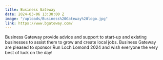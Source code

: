 ```yaml
---
title: Business Gateway
date: 2024-03-06 13:30:00 Z
image: "/uploads/Business%20Gateway%20logo.jpg"
link: https://www.bgateway.com/
---
```


Business Gateway provide advice and support to start-up and existing businesses to assist them to grow and create local jobs. Business Gateway are pleased to sponsor Run Loch Lomond 2024 and wish everyone the very best of luck on the day!